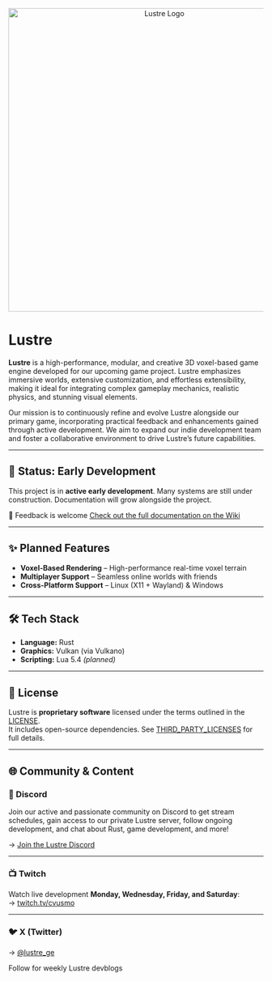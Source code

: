 <p align="center">
  <img src="https://raw.githubusercontent.com/lustre-ge/lustre/master/logo.png" alt="Lustre Logo" width="600"/>
</p>

# Lustre

**Lustre** is a high-performance, modular, and creative 3D voxel-based game engine developed for our upcoming game project. Lustre emphasizes immersive worlds, extensive customization, and effortless extensibility, making it ideal for integrating complex gameplay mechanics, realistic physics, and stunning visual elements.

Our mission is to continuously refine and evolve Lustre alongside our primary game, incorporating practical feedback and enhancements gained through active development. We aim to expand our indie development team and foster a collaborative environment to drive Lustre’s future capabilities.

---

## 🚧 Status: Early Development

This project is in **active early development**. Many systems are still under construction. Documentation will grow alongside the project.

💬 Feedback is welcome
[Check out the full documentation on the Wiki](https://github.com/lustre-ge/lustre/wiki)

---



## ✨ Planned Features

- **Voxel-Based Rendering** – High-performance real-time voxel terrain  
- **Multiplayer Support** – Seamless online worlds with friends  
- **Cross-Platform Support** – Linux (X11 + Wayland) & Windows  

---

## 🛠️ Tech Stack

- **Language:** Rust  
- **Graphics:** Vulkan (via Vulkano)  
- **Scripting:** Lua 5.4 *(planned)*  

---

## 📄 License

Lustre is **proprietary software** licensed under the terms outlined in the [LICENSE](LICENSE).  
It includes open-source dependencies. See [THIRD_PARTY_LICENSES](THIRD_PARTY_LICENSES) for full details.

---

## 🌐 Community & Content

### 💬 Discord

Join our active and passionate community on Discord to get stream schedules, gain access to our private Lustre server, follow ongoing development, and chat about Rust, game development, and more!

→ [Join the Lustre Discord](https://discord.gg/WZH4XNgpem)

---

### 📺 Twitch

Watch live development **Monday, Wednesday, Friday, and Saturday**:  
→ [twitch.tv/cvusmo](https://www.twitch.tv/cvusmo)
 
---

### 🐦 X (Twitter)

→ [@lustre_ge](https://www.x.com/lustre_ge)

Follow for weekly Lustre devblogs
